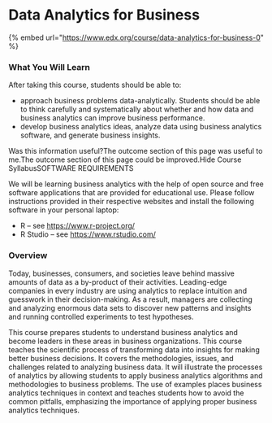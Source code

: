 # Data Analytics for Business

{% embed url="https://www.edx.org/course/data-analytics-for-business-0" %}

### What You Will Learn

After taking this course, students should be able to:  


* approach business problems data-analytically. Students should be able to think carefully and systematically about whether and how data and business analytics can improve business performance.
* develop business analytics ideas, analyze data using business analytics software, and generate business insights.

Was this information useful?The outcome section of this page was useful to me.The outcome section of this page could be improved.Hide Course SyllabusSOFTWARE REQUIREMENTS  
  
We will be learning business analytics with the help of open source and free software applications that are provided for educational use. Please follow instructions provided in their respective websites and install the following software in your personal laptop:  


* R – see https://www.r-project.org/
* R Studio – see https://www.rstudio.com/

### Overview

Today, businesses, consumers, and societies leave behind massive amounts of data as a by-product of their activities. Leading-edge companies in every industry are using analytics to replace intuition and guesswork in their decision-making. As a result, managers are collecting and analyzing enormous data sets to discover new patterns and insights and running controlled experiments to test hypotheses.  
  
This course prepares students to understand business analytics and become leaders in these areas in business organizations. This course teaches the scientific process of transforming data into insights for making better business decisions. It covers the methodologies, issues, and challenges related to analyzing business data. It will illustrate the processes of analytics by allowing students to apply business analytics algorithms and methodologies to business problems. The use of examples places business analytics techniques in context and teaches students how to avoid the common pitfalls, emphasizing the importance of applying proper business analytics techniques.  


